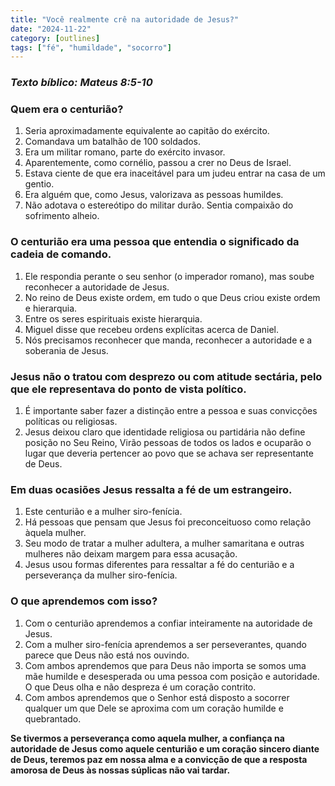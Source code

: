 ```yaml
---
title: "Você realmente crê na autoridade de Jesus?"
date: "2024-11-22"
category: [outlines]
tags: ["fé", "humildade", "socorro"]
---
```


### _Texto bíblico: Mateus 8:5-10_

### Quem era o centurião?
1. Seria aproximadamente equivalente ao capitão do exército.
2. Comandava um batalhão de 100 soldados.
3. Era um militar romano, parte do exército invasor.
4. Aparentemente, como cornélio, passou a crer no Deus de Israel.
5. Estava ciente de que era inaceitável para um judeu entrar na casa de um gentio.
6. Era alguém que, como Jesus, valorizava as pessoas humildes.
7. Não adotava o estereótipo do militar durão. Sentia compaixão do sofrimento alheio.

### O centurião era uma pessoa que entendia o significado da cadeia de comando.
1. Ele respondia perante o seu senhor (o imperador romano), mas soube reconhecer a
autoridade de Jesus.
2. No reino de Deus existe ordem, em tudo o que Deus criou existe ordem e hierarquia.
3. Entre os seres espirituais existe hierarquia.
4. Miguel disse que recebeu ordens explícitas acerca de Daniel.
5. Nós precisamos reconhecer que manda, reconhecer a autoridade e a soberania de Jesus.

### Jesus não o tratou com desprezo ou com atitude sectária, pelo que ele representava do ponto de vista político.
1. É importante saber fazer a distinção entre a pessoa e suas convicções políticas ou religiosas.
2. Jesus deixou claro que identidade religiosa ou partidária não define posição no Seu Reino, Virão pessoas de todos os lados e ocuparão o lugar que deveria pertencer ao povo que se achava ser representante de Deus.

### Em duas ocasiões Jesus ressalta a fé de um estrangeiro.
1. Este centurião e a mulher siro-fenícia.
2. Há pessoas que pensam que Jesus foi preconceituoso como relação àquela mulher.
3. Seu modo de tratar a mulher adultera, a mulher samaritana e outras mulheres não deixam margem para essa acusação.
4. Jesus usou formas diferentes para ressaltar a fé do centurião e a perseverança da mulher siro-fenícia.

### O que aprendemos com isso?
1. Com o centurião aprendemos a confiar inteiramente na autoridade de Jesus.
2. Com a mulher siro-fenícia aprendemos a ser perseverantes, quando parece que Deus não está nos ouvindo.
3. Com ambos aprendemos que para Deus não importa se somos uma mãe humilde e
desesperada ou uma pessoa com posição e autoridade. O que Deus olha e não despreza é um
coração contrito.
4. Com ambos aprendemos que o Senhor está disposto a socorrer qualquer um que Dele se
aproxima com um coração humilde e quebrantado.

**Se tivermos a perseverança como aquela mulher, a confiança na autoridade de Jesus como aquele centurião e um coração sincero diante de Deus, teremos paz em nossa alma e a convicção de que a resposta amorosa de Deus às nossas súplicas não vai tardar.**